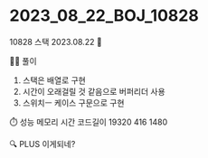 # 2023_08_22_BOJ_10828

10828 스택
2023.08.22 📆

👩‍🏫 풀이

1. 스택은 배열로 구현
2. 시간이 오래걸릴 것 같음으로 버퍼리더 사용
3. 스위치ㅡ 케이스 구문으로 구현

⏱️ 성능
메모리 시간 코드길이
19320 416 1480

🔍 PLUS
이게되네?
